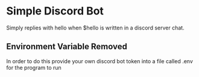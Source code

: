 # Simple Discord Bot

Simply replies with hello when $hello is written in a discord server chat.

## Environment Variable Removed

In order to do this provide your own discord bot token into a file called .env for the program to run
